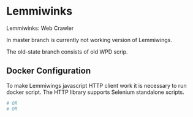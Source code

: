 # Lemmiwinks
Lemmiwinks: Web Crawler

In master branch is currently not working version of Lemmiwings. 

The old-state branch consists of old WPD scrip.

## Docker Configuration
To make Lemmiwings javascript HTTP client work it is necessary to run docker script. The HTTP library supports Selenium standalone scripts.

```bash
# OR
# OR
```
